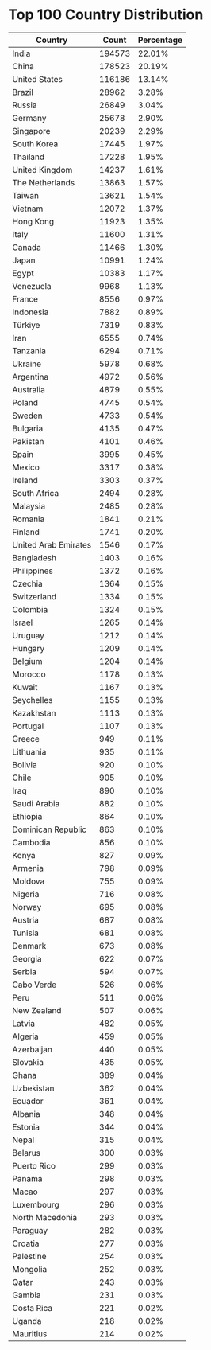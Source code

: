# Top 100 Country Distribution
| Country | Count | Percentage |
|----|----|----|
| India | 194573 | 22.01% |
| China | 178523 | 20.19% |
| United States | 116186 | 13.14% |
| Brazil | 28962 | 3.28% |
| Russia | 26849 | 3.04% |
| Germany | 25678 | 2.90% |
| Singapore | 20239 | 2.29% |
| South Korea | 17445 | 1.97% |
| Thailand | 17228 | 1.95% |
| United Kingdom | 14237 | 1.61% |
| The Netherlands | 13863 | 1.57% |
| Taiwan | 13621 | 1.54% |
| Vietnam | 12072 | 1.37% |
| Hong Kong | 11923 | 1.35% |
| Italy | 11600 | 1.31% |
| Canada | 11466 | 1.30% |
| Japan | 10991 | 1.24% |
| Egypt | 10383 | 1.17% |
| Venezuela | 9968 | 1.13% |
| France | 8556 | 0.97% |
| Indonesia | 7882 | 0.89% |
| Türkiye | 7319 | 0.83% |
| Iran | 6555 | 0.74% |
| Tanzania | 6294 | 0.71% |
| Ukraine | 5978 | 0.68% |
| Argentina | 4972 | 0.56% |
| Australia | 4879 | 0.55% |
| Poland | 4745 | 0.54% |
| Sweden | 4733 | 0.54% |
| Bulgaria | 4135 | 0.47% |
| Pakistan | 4101 | 0.46% |
| Spain | 3995 | 0.45% |
| Mexico | 3317 | 0.38% |
| Ireland | 3303 | 0.37% |
| South Africa | 2494 | 0.28% |
| Malaysia | 2485 | 0.28% |
| Romania | 1841 | 0.21% |
| Finland | 1741 | 0.20% |
| United Arab Emirates | 1546 | 0.17% |
| Bangladesh | 1403 | 0.16% |
| Philippines | 1372 | 0.16% |
| Czechia | 1364 | 0.15% |
| Switzerland | 1334 | 0.15% |
| Colombia | 1324 | 0.15% |
| Israel | 1265 | 0.14% |
| Uruguay | 1212 | 0.14% |
| Hungary | 1209 | 0.14% |
| Belgium | 1204 | 0.14% |
| Morocco | 1178 | 0.13% |
| Kuwait | 1167 | 0.13% |
| Seychelles | 1155 | 0.13% |
| Kazakhstan | 1113 | 0.13% |
| Portugal | 1107 | 0.13% |
| Greece | 949 | 0.11% |
| Lithuania | 935 | 0.11% |
| Bolivia | 920 | 0.10% |
| Chile | 905 | 0.10% |
| Iraq | 890 | 0.10% |
| Saudi Arabia | 882 | 0.10% |
| Ethiopia | 864 | 0.10% |
| Dominican Republic | 863 | 0.10% |
| Cambodia | 856 | 0.10% |
| Kenya | 827 | 0.09% |
| Armenia | 798 | 0.09% |
| Moldova | 755 | 0.09% |
| Nigeria | 716 | 0.08% |
| Norway | 695 | 0.08% |
| Austria | 687 | 0.08% |
| Tunisia | 681 | 0.08% |
| Denmark | 673 | 0.08% |
| Georgia | 622 | 0.07% |
| Serbia | 594 | 0.07% |
| Cabo Verde | 526 | 0.06% |
| Peru | 511 | 0.06% |
| New Zealand | 507 | 0.06% |
| Latvia | 482 | 0.05% |
| Algeria | 459 | 0.05% |
| Azerbaijan | 440 | 0.05% |
| Slovakia | 435 | 0.05% |
| Ghana | 389 | 0.04% |
| Uzbekistan | 362 | 0.04% |
| Ecuador | 361 | 0.04% |
| Albania | 348 | 0.04% |
| Estonia | 344 | 0.04% |
| Nepal | 315 | 0.04% |
| Belarus | 300 | 0.03% |
| Puerto Rico | 299 | 0.03% |
| Panama | 298 | 0.03% |
| Macao | 297 | 0.03% |
| Luxembourg | 296 | 0.03% |
| North Macedonia | 293 | 0.03% |
| Paraguay | 282 | 0.03% |
| Croatia | 277 | 0.03% |
| Palestine | 254 | 0.03% |
| Mongolia | 252 | 0.03% |
| Qatar | 243 | 0.03% |
| Gambia | 231 | 0.03% |
| Costa Rica | 221 | 0.02% |
| Uganda | 218 | 0.02% |
| Mauritius | 214 | 0.02% |
